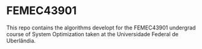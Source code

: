 # FEMEC43901
This repo contains the algorithms developt for the FEMEC43901 undergrad course of System Optimization taken at the Universidade Federal de Uberlândia.
